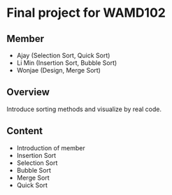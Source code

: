 # Final project for WAMD102
## Member
- Ajay (Selection Sort, Quick Sort)
- Li Min (Insertion Sort, Bubble Sort)
- Wonjae (Design, Merge Sort)

## Overview
Introduce sorting methods and visualize by real code.

## Content
- Introduction of member
- Insertion Sort
- Selection Sort
- Bubble Sort
- Merge Sort
- Quick Sort
